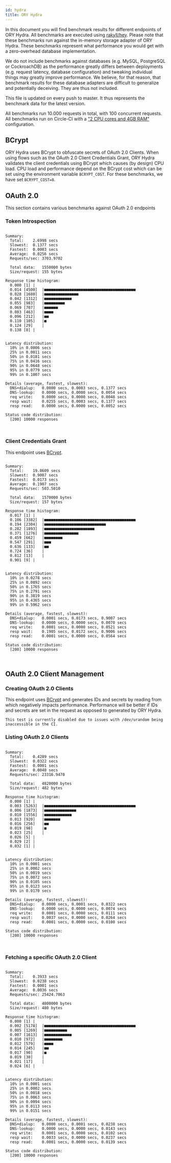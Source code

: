 ```yaml
---
id: hydra
title: ORY Hydra
---
```


In this document you will find benchmark results for different endpoints of ORY Hydra. All benchmarks are executed
using [rakyll/hey](https://github.com/rakyll/hey). Please note that these benchmarks run against the in-memory storage
adapter of ORY Hydra. These benchmarks represent what performance you would get with a zero-overhead database implementation.

We do not include benchmarks against databases (e.g. MySQL, PostgreSQL or CockroachDB) as the performance greatly differs between
deployments (e.g. request latency, database configuration) and tweaking individual things may greatly improve performance.
We believe, for that reason, that benchmark results for these database adapters are difficult to generalize and potentially
deceiving. They are thus not included.

This file is updated on every push to master. It thus represents the benchmark data for the latest version.

All benchmarks run 10.000 requests in total, with 100 concurrent requests. All benchmarks run on Circle-CI with a
["2 CPU cores and 4GB RAM"](https://support.circleci.com/hc/en-us/articles/360000489307-Why-do-my-tests-take-longer-to-run-on-CircleCI-than-locally-)
configuration.

## BCrypt

ORY Hydra uses BCrypt to obfuscate secrets of OAuth 2.0 Clients. When using flows such as the OAuth 2.0 Client Credentials
Grant, ORY Hydra validates the client credentials using BCrypt which causes (by design) CPU load. CPU load and performance
depend on the BCrypt cost which can be set using the environment variable `BCRYPT_COST`. For these benchmarks,
we have set `BCRYPT_COST=8`.

## OAuth 2.0

This section contains various benchmarks against OAuth 2.0 endpoints

### Token Introspection

```

Summary:
  Total:	2.6998 secs
  Slowest:	0.1377 secs
  Fastest:	0.0003 secs
  Average:	0.0256 secs
  Requests/sec:	3703.9702
  
  Total data:	1550000 bytes
  Size/request:	155 bytes

Response time histogram:
  0.000 [1]	|
  0.014 [4500]	|■■■■■■■■■■■■■■■■■■■■■■■■■■■■■■■■■■■■■■■■
  0.028 [1680]	|■■■■■■■■■■■■■■■
  0.042 [1312]	|■■■■■■■■■■■■
  0.055 [983]	|■■■■■■■■■
  0.069 [707]	|■■■■■■
  0.083 [463]	|■■■■
  0.096 [212]	|■■
  0.110 [105]	|■
  0.124 [29]	|
  0.138 [8]	|


Latency distribution:
  10% in 0.0006 secs
  25% in 0.0011 secs
  50% in 0.0181 secs
  75% in 0.0416 secs
  90% in 0.0648 secs
  95% in 0.0779 secs
  99% in 0.1007 secs

Details (average, fastest, slowest):
  DNS+dialup:	0.0000 secs, 0.0003 secs, 0.1377 secs
  DNS-lookup:	0.0000 secs, 0.0000 secs, 0.0054 secs
  req write:	0.0000 secs, 0.0000 secs, 0.0048 secs
  resp wait:	0.0255 secs, 0.0003 secs, 0.1377 secs
  resp read:	0.0000 secs, 0.0000 secs, 0.0052 secs

Status code distribution:
  [200]	10000 responses



```

### Client Credentials Grant

This endpoint uses [BCrypt](#bcrypt).

```

Summary:
  Total:	19.8609 secs
  Slowest:	0.9007 secs
  Fastest:	0.0173 secs
  Average:	0.1907 secs
  Requests/sec:	503.5010
  
  Total data:	1570000 bytes
  Size/request:	157 bytes

Response time histogram:
  0.017 [1]	|
  0.106 [3382]	|■■■■■■■■■■■■■■■■■■■■■■■■■■■■■■■■■■■■■■■■
  0.194 [2304]	|■■■■■■■■■■■■■■■■■■■■■■■■■■■
  0.282 [1893]	|■■■■■■■■■■■■■■■■■■■■■■
  0.371 [1276]	|■■■■■■■■■■■■■■■
  0.459 [662]	|■■■■■■■■
  0.547 [291]	|■■■
  0.636 [133]	|■■
  0.724 [36]	|
  0.812 [13]	|
  0.901 [9]	|


Latency distribution:
  10% in 0.0278 secs
  25% in 0.0892 secs
  50% in 0.1765 secs
  75% in 0.2791 secs
  90% in 0.3819 secs
  95% in 0.4365 secs
  99% in 0.5962 secs

Details (average, fastest, slowest):
  DNS+dialup:	0.0001 secs, 0.0173 secs, 0.9007 secs
  DNS-lookup:	0.0000 secs, 0.0000 secs, 0.0070 secs
  req write:	0.0001 secs, 0.0000 secs, 0.0521 secs
  resp wait:	0.1905 secs, 0.0172 secs, 0.9006 secs
  resp read:	0.0001 secs, 0.0000 secs, 0.0564 secs

Status code distribution:
  [200]	10000 responses



```

## OAuth 2.0 Client Management

### Creating OAuth 2.0 Clients

This endpoint uses [BCrypt](#bcrypt) and generates IDs and secrets by reading from  which negatively impacts
performance. Performance will be better if IDs and secrets are set in the request as opposed to generated by ORY Hydra.

```
This test is currently disabled due to issues with /dev/urandom being inaccessible in the CI.
```

### Listing OAuth 2.0 Clients

```

Summary:
  Total:	0.4289 secs
  Slowest:	0.0322 secs
  Fastest:	0.0001 secs
  Average:	0.0040 secs
  Requests/sec:	23316.9470
  
  Total data:	4820000 bytes
  Size/request:	482 bytes

Response time histogram:
  0.000 [1]	|
  0.003 [5263]	|■■■■■■■■■■■■■■■■■■■■■■■■■■■■■■■■■■■■■■■■
  0.006 [1873]	|■■■■■■■■■■■■■■
  0.010 [1556]	|■■■■■■■■■■■■
  0.013 [920]	|■■■■■■■
  0.016 [256]	|■■
  0.019 [98]	|■
  0.023 [25]	|
  0.026 [5]	|
  0.029 [2]	|
  0.032 [1]	|


Latency distribution:
  10% in 0.0001 secs
  25% in 0.0002 secs
  50% in 0.0019 secs
  75% in 0.0072 secs
  90% in 0.0105 secs
  95% in 0.0123 secs
  99% in 0.0170 secs

Details (average, fastest, slowest):
  DNS+dialup:	0.0000 secs, 0.0001 secs, 0.0322 secs
  DNS-lookup:	0.0000 secs, 0.0000 secs, 0.0074 secs
  req write:	0.0001 secs, 0.0000 secs, 0.0111 secs
  resp wait:	0.0037 secs, 0.0000 secs, 0.0264 secs
  resp read:	0.0001 secs, 0.0000 secs, 0.0100 secs

Status code distribution:
  [200]	10000 responses



```

### Fetching a specific OAuth 2.0 Client

```

Summary:
  Total:	0.3933 secs
  Slowest:	0.0238 secs
  Fastest:	0.0001 secs
  Average:	0.0036 secs
  Requests/sec:	25424.7063
  
  Total data:	4800000 bytes
  Size/request:	480 bytes

Response time histogram:
  0.000 [1]	|
  0.002 [5178]	|■■■■■■■■■■■■■■■■■■■■■■■■■■■■■■■■■■■■■■■■
  0.005 [1269]	|■■■■■■■■■■
  0.007 [1613]	|■■■■■■■■■■■■
  0.010 [972]	|■■■■■■■■
  0.012 [579]	|■■■■
  0.014 [245]	|■■
  0.017 [90]	|■
  0.019 [30]	|
  0.021 [17]	|
  0.024 [6]	|


Latency distribution:
  10% in 0.0001 secs
  25% in 0.0002 secs
  50% in 0.0018 secs
  75% in 0.0063 secs
  90% in 0.0094 secs
  95% in 0.0113 secs
  99% in 0.0151 secs

Details (average, fastest, slowest):
  DNS+dialup:	0.0000 secs, 0.0001 secs, 0.0238 secs
  DNS-lookup:	0.0000 secs, 0.0000 secs, 0.0143 secs
  req write:	0.0001 secs, 0.0000 secs, 0.0102 secs
  resp wait:	0.0033 secs, 0.0000 secs, 0.0237 secs
  resp read:	0.0001 secs, 0.0000 secs, 0.0139 secs

Status code distribution:
  [200]	10000 responses



```
